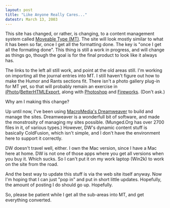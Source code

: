 ```yaml
---
layout: post
title: "Like Anyone Really Cares..."
datestr: March 13, 2003
---
```


This site has changed, or rather, is changing, to a content management system called <a href="http://www.movabletype.org/">Moveable Type (MT)</a>. The site will look mostly similar to what it has been so far, once I get all the formatting done.  The key is "once I get all the formating done".  This thing is still a work in progress, and will change as things go, though the goal is for the final product to look like it always has.

The links to the left all still work, and point at the old areas still.  I'm working on importing all the journal entries into MT.  I still haven't figure out how to make the Humor and Rants sections fit.  There isn't a photo gallery plug-in for MT yet, so that will probably remain an exercise in <a href="http://www.apple.com/iphoto/">iPhoto</a>/<a href="http://www.droolingcat.com/software/betterhtmlexport/">BetterHTMLExport</a>, along with <a href="http://www.adobe.com/products/photoshop/">Photoshop</a> and <a href="http://www.macromedia.com/software/fireworks/">Fireworks</a>. (Don't ask.)

Why am I making this change?

Up until now, I've been using <a href="http://www.macromedia.com/software/dreamweaver/">MacroMedia's Dreamweaver</a> to build and manage the sites.  Dreamweaver is a wonderfull bit of software, and made the monstrosity of managing my sites possible. (Munged.Org has over 2700 files in it, of various types.)  However, DW's dynamic content stuff is basically ColdFusion, which isn't simple, and I don't have the environment here to support it correctly.

DW doesn't travel well, either.  I own the Mac version, since I have a Mac here at home.  DW is not one of those apps where you get all versions when you buy it. Which sucks.  So I can't put it on my work laptop (Win2k) to work on the site from the road.

And the best way to update this stuff is via the web site itself anyway.  Now I'm hoping that I can just "pop in" and put in short little updates.  Hopefully, the amount of posting I do should go up.  Hopefully.  <grin>

So, please be patient while I get all the sub-areas into MT, and get everything converted.

